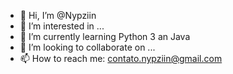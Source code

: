 - 👋 Hi, I’m @Nypziin
- 👀 I’m interested in ...
- 🌱 I’m currently learning Python 3 an Java
- 💞️ I’m looking to collaborate on ...
- 📫 How to reach me: contato.nypziin@gmail.com

